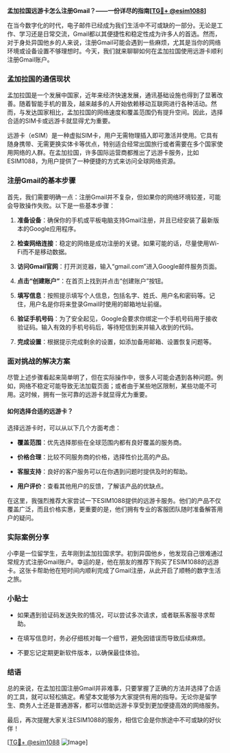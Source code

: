 **孟加拉国远游卡怎么注册Gmail？——一份详尽的指南[[TG💪+ @esim1088](https://t.me/s/esim1088)]**

在当今数字化的时代，电子邮件已经成为我们生活中不可或缺的一部分。无论是工作、学习还是日常交流，Gmail都以其便捷性和稳定性成为许多人的首选。然而，对于身处异国他乡的人来说，注册Gmail可能会遇到一些麻烦，尤其是当你的网络环境或设备设置不够理想时。今天，我们就来聊聊如何在孟加拉国使用远游卡顺利注册Gmail账户。

### 孟加拉国的通信现状

孟加拉国是一个发展中国家，近年来经济快速发展，通讯基础设施也得到了显著改善。随着智能手机的普及，越来越多的人开始依赖移动互联网进行各种活动。然而，与发达国家相比，孟加拉国的网络速度和覆盖范围仍有提升空间。因此，选择合适的SIM卡或远游卡就显得尤为重要。

远游卡（eSIM）是一种虚拟SIM卡，用户无需物理插入即可激活并使用。它具有随身携带、无需更换实体卡等优点，特别适合经常出国旅行或者需要在多个国家使用网络的人群。在孟加拉国，许多国际运营商都推出了远游卡服务，比如ESIM1088，为用户提供了一种便捷的方式来访问全球网络资源。

### 注册Gmail的基本步骤

首先，我们需要明确一点：注册Gmail并不复杂，但如果你的网络环境较差，可能会导致操作失败。以下是一些基本步骤：

1. **准备设备**：确保你的手机或平板电脑支持Gmail注册，并且已经安装了最新版本的Google应用程序。
   
2. **检查网络连接**：稳定的网络是成功注册的关键。如果可能的话，尽量使用Wi-Fi而不是移动数据。

3. **访问Gmail官网**：打开浏览器，输入“gmail.com”进入Google邮件服务页面。

4. **点击“创建账户”**：在首页上找到并点击“创建账户”按钮。

5. **填写信息**：按照提示填写个人信息，包括名字、姓氏、用户名和密码等。记住，用户名是你将来登录Gmail时使用的邮箱地址前缀。

6. **验证手机号码**：为了安全起见，Google会要求你绑定一个手机号码用于接收验证码。输入有效的手机号码后，等待短信到来并输入收到的代码。

7. **完成设置**：根据提示完成剩余的设置，如添加备用邮箱、设置恢复问题等。

### 面对挑战的解决方案

尽管上述步骤看起来简单明了，但在实际操作中，很多人可能会遇到各种问题。例如，网络不稳定可能导致无法加载页面；或者由于某些地区限制，某些功能不可用。这时候，拥有一张可靠的远游卡就显得尤为重要。

#### 如何选择合适的远游卡？

选择远游卡时，可以从以下几个方面考虑：

- **覆盖范围**：优先选择那些在全球范围内都有良好覆盖的服务商。
  
- **价格合理**：比较不同服务商的价格，选择性价比高的产品。

- **客服支持**：良好的客户服务可以在你遇到问题时提供及时的帮助。

- **用户评价**：查看其他用户的反馈，了解该产品的优缺点。

在这里，我强烈推荐大家尝试一下ESIM1088提供的远游卡服务。他们的产品不仅覆盖广泛，而且价格实惠，更重要的是，他们拥有专业的客服团队随时准备解答用户的疑问。

### 实际案例分享

小李是一位留学生，去年刚到孟加拉国求学。初到异国他乡，他发现自己很难通过常规方式注册Gmail账户。幸运的是，他在朋友的推荐下购买了ESIM1088的远游卡。这张卡帮助他在短时间内顺利完成了Gmail注册，从此开启了顺畅的数字生活之旅。

### 小贴士

- 如果遇到验证码发送失败的情况，可以尝试多次请求，或者联系客服寻求帮助。
  
- 在填写信息时，务必仔细核对每一个细节，避免因错误而导致后续麻烦。

- 不要忘记定期更新软件版本，以确保最佳体验。

### 结语

总的来说，在孟加拉国注册Gmail并非难事，只要掌握了正确的方法并选择了合适的工具，就可以轻松搞定。希望本文能够为大家提供有用的指导。无论你是留学生、商务人士还是普通游客，都可以借助远游卡享受到更加便捷高效的网络服务。

最后，再次提醒大家关注ESIM1088的服务，相信它会是你旅途中不可或缺的好伙伴！

[[TG💪+ @esim1088](https://t.me/s/esim1088) ![Image](https://i.postimg.cc/4NQfJmqS/Snipaste-2025-05-13-00-14-12.png)]